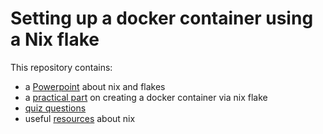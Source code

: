 # Setting up a docker container using a Nix flake

This repository contains:
  - a [Powerpoint]() about nix and flakes
  - a [practical part](./practical/README.md) on creating a docker container via nix flake
  - [quiz questions](./Quiz/)
  - useful [resources](./resources/README.md) about nix
